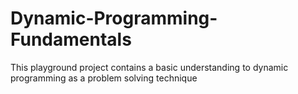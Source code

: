 # Dynamic-Programming-Fundamentals
This playground project contains a basic understanding to dynamic programming as a problem solving technique
